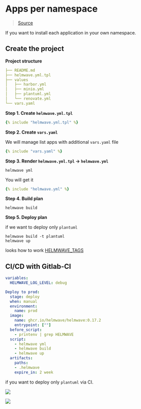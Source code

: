 # Apps per namespace

> [Source](https://github.com/helmwave/docs/tree/0.17.x/docs/examples/apps-per-ns)

If you want to install each application in your own namespace. 

## Create the project

**Project structure**
```yaml
├── README.md
├── helmwave.yml.tpl
├── values
│   ├── harbor.yml
│   ├── minio.yml
│   ├── plantuml.yml
│   └── renovate.yml
└── vars.yaml

```

**Step 1. Create `helmwave.yml.tpl`**

```yaml
{% include "helmwave.yml.tpl" %}
```

**Step 2. Create `vars.yaml`**

We will manage list apps with additional `vars.yaml` file

```yaml
{% include "vars.yaml" %}
```

**Step 3. Render `helmwave.yml.tpl` ->  `helmwave.yml`**

```shell
helmwave yml
```

You will get it

```yaml
{% include "helmwave.yml" %}
```



**Step 4. Build plan**

```shell
helmwave build
```

**Step 5. Deploy plan**

if we want to deploy only `plantuml`

```shell
helmwave build -t plantuml
helmwave up
```

looks how to work [HELMWAVE_TAGS](https://helmwave.github.io/docs/0.17.x/yaml/#tags)

## CI/CD with Gitlab-CI


```yaml
variables:
  HELMWAVE_LOG_LEVEL: debug

Deploy to prod:
  stage: deploy
  when: manual
  environment:
    name: prod
  image:
    name: ghcr.io/helmwave/helmwave:0.17.2
    entrypoint: [""]
  before_script:
    - printenv | grep HELMWAVE
  script:
    - helmwave yml
    - helmwave build
    - helmwave up
  artifacts:
    paths:
    - .helmwave
    expire_in: 2 week
```

if you want to deploy only `plantuml` via CI.

![](https://habrastorage.org/webt/bd/aq/3r/bdaq3rroa0ak03g3qycvlp84w90.png)

![](https://habrastorage.org/webt/ew/2k/5v/ew2k5vrv7tmbcjpngwehknymjy4.png)